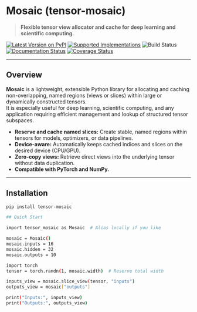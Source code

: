 # Mosaic (tensor-mosaic)

> **Flexible tensor view allocator and cache for deep learning and scientific computing.**

[![Latest Version on PyPI](https://img.shields.io/pypi/v/tensor-mosaic.svg)](https://pypi.python.org/pypi/tensor-mosaic/)
[![Supported Implementations](https://img.shields.io/pypi/pyversions/tensor-mosaic.svg)](https://pypi.python.org/pypi/tensor-mosaic/)
![Build Status](https://github.com/btrainwilson/mosaic/actions/workflows/test.yaml/badge.svg)
[![Documentation Status](https://readthedocs.org/projects/tensor-mosaic/badge/?version=latest)](https://tensor-mosaic.readthedocs.io/en/latest/?badge=latest)
[![Coverage Status](https://coveralls.io/repos/github/btrainwilson/mosaic/badge.svg?branch=master)](https://coveralls.io/github/btrainwilson/mosaic?branch=master)

---

## Overview

**Mosaic** is a lightweight, extensible Python library for allocating and caching non-overlapping, named regions (views or slices) within large or dynamically constructed tensors.  
It is especially useful for deep learning, scientific computing, and any application requiring efficient management and lookup of structured tensor subspaces.

- **Reserve and cache named slices:** Create stable, named regions within tensors for models, optimizers, or data pipelines.
- **Device-aware:** Automatically keeps cached indices and slices on the desired device (CPU/GPU).
- **Zero-copy views:** Retrieve direct views into the underlying tensor without data duplication.
- **Compatible with PyTorch and NumPy.**

---

## Installation

```bash
pip install tensor-mosaic

## Quick Start

import tensor_mosaic as Mosaic  # Alias locally if you like

mosaic = Mosaic()
mosaic.inputs = 16
mosaic.hidden = 32
mosaic.outputs = 10

import torch
tensor = torch.randn(1, mosaic.width)  # Reserve total width

inputs_view = mosaic.slice_view(tensor, "inputs")
outputs_view = mosaic["outputs"]

print("Inputs:", inputs_view)
print("Outputs:", outputs_view)

